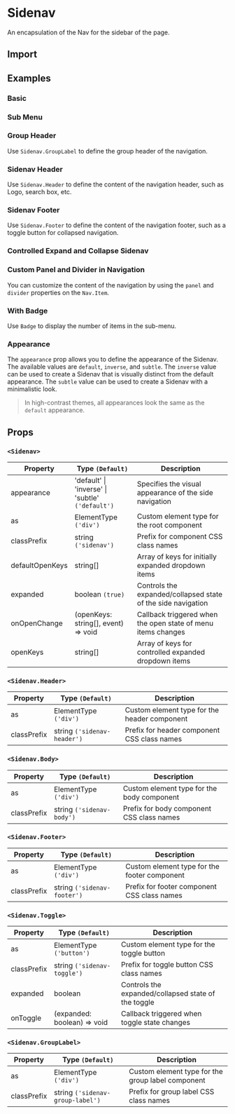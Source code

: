 # Sidenav

An encapsulation of the Nav for the sidebar of the page.

## Import

<!--{include:<import-guide>}-->

## Examples

### Basic

<!--{include:`basic.md`}-->

### Sub Menu

<!--{include:`submenu.md`}-->

### Group Header

Use `Sidenav.GroupLabel` to define the group header of the navigation.

<!--{include:`group.md`}-->

### Sidenav Header

Use `Sidenav.Header` to define the content of the navigation header, such as Logo, search box, etc.

<!--{include:`header.md`}-->

### Sidenav Footer

Use `Sidenav.Footer` to define the content of the navigation footer, such as a toggle button for collapsed navigation.

<!--{include:`footer.md`}-->

### Controlled Expand and Collapse Sidenav

<!--{include:`collapsed.md`}-->

### Custom Panel and Divider in Navigation

You can customize the content of the navigation by using the `panel` and `divider` properties on the `Nav.Item`.

<!--{include:`divider-panel.md`}-->

### With Badge

Use `Badge` to display the number of items in the sub-menu.

<!--{include:`with-badge.md`}-->

### Appearance

The `appearance` prop allows you to define the appearance of the Sidenav. The available values are `default`, `inverse`, and `subtle`. The `inverse` value can be used to create a Sidenav that is visually distinct from the default appearance. The `subtle` value can be used to create a Sidenav with a minimalistic look.

> In high-contrast themes, all appearances look the same as the `default` appearance.

<!--{include:`appearance.md`}-->

## Props

### `<Sidenav>`

| Property        | Type `(Default)`                                 | Description                                                  |
| --------------- | ------------------------------------------------ | ------------------------------------------------------------ |
| appearance      | 'default' \| 'inverse' \| 'subtle' `('default')` | Specifies the visual appearance of the side navigation       |
| as              | ElementType `('div')`                            | Custom element type for the root component                   |
| classPrefix     | string `('sidenav')`                             | Prefix for component CSS class names                         |
| defaultOpenKeys | string[]                                         | Array of keys for initially expanded dropdown items          |
| expanded        | boolean `(true)`                                 | Controls the expanded/collapsed state of the side navigation |
| onOpenChange    | (openKeys: string[], event) => void              | Callback triggered when the open state of menu items changes |
| openKeys        | string[]                                         | Array of keys for controlled expanded dropdown items         |

### `<Sidenav.Header>`

| Property    | Type `(Default)`            | Description                                  |
| ----------- | --------------------------- | -------------------------------------------- |
| as          | ElementType `('div')`       | Custom element type for the header component |
| classPrefix | string `('sidenav-header')` | Prefix for header component CSS class names  |

### `<Sidenav.Body>`

| Property    | Type `(Default)`          | Description                                |
| ----------- | ------------------------- | ------------------------------------------ |
| as          | ElementType `('div')`     | Custom element type for the body component |
| classPrefix | string `('sidenav-body')` | Prefix for body component CSS class names  |

### `<Sidenav.Footer>`

| Property    | Type `(Default)`            | Description                                  |
| ----------- | --------------------------- | -------------------------------------------- |
| as          | ElementType `('div')`       | Custom element type for the footer component |
| classPrefix | string `('sidenav-footer')` | Prefix for footer component CSS class names  |

### `<Sidenav.Toggle>`

| Property    | Type `(Default)`            | Description                                         |
| ----------- | --------------------------- | --------------------------------------------------- |
| as          | ElementType `('button')`    | Custom element type for the toggle button           |
| classPrefix | string `('sidenav-toggle')` | Prefix for toggle button CSS class names            |
| expanded    | boolean                     | Controls the expanded/collapsed state of the toggle |
| onToggle    | (expanded: boolean) => void | Callback triggered when toggle state changes        |

### `<Sidenav.GroupLabel>`

| Property    | Type `(Default)`                 | Description                                       |
| ----------- | -------------------------------- | ------------------------------------------------- |
| as          | ElementType `('div')`            | Custom element type for the group label component |
| classPrefix | string `('sidenav-group-label')` | Prefix for group label CSS class names            |
